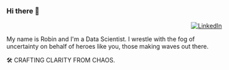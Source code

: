 ### Hi there 👋

<div align="right"> 

[![LinkedIn](https://img.shields.io/badge/linkedin-%230077B5.svg?style=for-the-badge&logo=linkedin&logoColor=white)](https://www.linkedin.com/in/robin-titus/)

</div>
My name is Robin and I'm a Data Scientist. I wrestle with the fog of uncertainty on behalf of heroes like you, those making waves out there.

🛠️ CRAFTING CLARITY FROM CHAOS.

<!---
titusrobin/titusrobin is a ✨ special ✨ repository because its `README.md` (this file) appears on your GitHub profile.
You can click the Preview link to take a look at your changes.
--->
